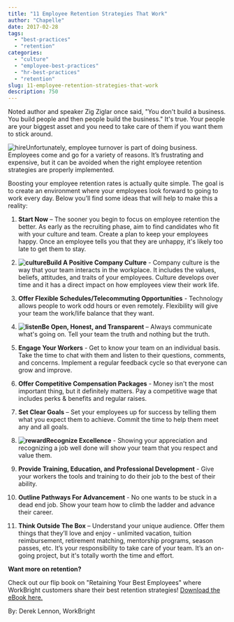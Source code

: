 ```yaml
---
title: "11 Employee Retention Strategies That Work"
author: "Chapelle"
date: 2017-02-28
tags:
  - "best-practices"
  - "retention"
categories:
  - "culture"
  - "employee-best-practices"
  - "hr-best-practices"
  - "retention"
slug: 11-employee-retention-strategies-that-work
description: 750
---
```

Noted author and speaker Zig Ziglar once said, "You don't build a business. You build people and then people build the business." It's true. Your people are your biggest asset and you need to take care of them if you want them to stick around.  
  
 ![hire](/images/blog/11-employee-retention-strategies-that-work/hire-300x159.png)Unfortunately, employee turnover is part of doing business. Employees come and go for a variety of reasons. It’s frustrating and expensive, but it can be avoided when the right employee retention strategies are properly implemented.  
  
Boosting your employee retention rates is actually quite simple. The goal is to create an environment where your employees look forward to going to work every day. Below you’ll find some ideas that will help to make this a reality:


1. **Start Now** – The sooner you begin to focus on employee retention the better. As early as the recruiting phase, aim to find candidates who fit with your culture and team. Create a plan to keep your employees happy. Once an employee tells you that they are unhappy, it's likely too late to get them to stay.

2. **![culture](/images/blog/11-employee-retention-strategies-that-work/culture-300x201.png)Build A Positive Company Culture** - Company culture is the way that your team interacts in the workplace. It includes the values, beliefs, attitudes, and traits of your employees. Culture develops over time and it has a direct impact on how employees view their work life.

3. **Offer Flexible Schedules/Telecommuting Opportunities** - Technology allows people to work odd hours or even remotely. Flexibility will give your team the work/life balance that they want.

4. **![listen](/images/blog/11-employee-retention-strategies-that-work/listen-300x201.png)Be Open, Honest, and Transparent** – Always communicate what's going on. Tell your team the truth and nothing but the truth.

5. **Engage Your Workers** - Get to know your team on an individual basis. Take the time to chat with them and listen to their questions, comments, and concerns. Implement a regular feedback cycle so that everyone can grow and improve.

6. **Offer Competitive Compensation Packages** - Money isn't the most important thing, but it definitely matters. Pay a competitive wage that includes perks & benefits and regular raises.

7. **Set Clear Goals** – Set your employees up for success by telling them what you expect them to achieve. Commit the time to help them meet any and all goals.

8. **![reward](/images/blog/11-employee-retention-strategies-that-work/reward-300x201.png)Recognize Excellence** - Showing your appreciation and recognizing a job well done will show your team that you respect and value them.

9. **Provide Training, Education, and Professional Development** - Give your workers the tools and training to do their job to the best of their ability.

10. **Outline Pathways For Advancement** - No one wants to be stuck in a dead end job. Show your team how to climb the ladder and advance their career.

11. **Think Outside The Box** – Understand your unique audience. Offer them things that they’ll love and enjoy - unlimited vacation, tuition reimbursement, retirement matching, mentorship programs, season passes, etc.
It’s your responsibility to take care of your team. It’s an on-going project, but it's totally worth the time and effort.  
  
**Want more on retention?**   
  
Check out our flip book on "Retaining Your Best Employees" where WorkBright customers share their best retention strategies! [Download the eBook here.](https://workbright.com/retention/)  
  
By: Derek Lennon, WorkBright  
  
  
  


  
  


  
  



